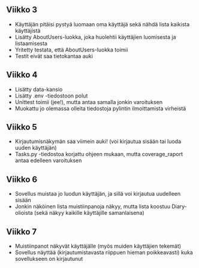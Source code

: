 ## Viikko 3

- Käyttäjän pitäisi pystyä luomaan oma käyttäjä sekä nähdä lista kaikista käyttäjistä
- Lisätty AboutUsers-luokka, joka huolehtii käyttäjien luomisesta ja listaamisesta
- Yritetty testata, että AboutUsers-luokka toimii
- Testit eivät saa tietokantaa auki

## Viikko 4

- Lisätty data-kansio
- Lisätty .env -tiedostoon polut
- Unittest toimii (jee!), mutta antaa samalla jonkin varoituksen
- Muokattu jo olemassa olleita tiedostoja pylintin ilmoittamista virheistä

## Viikko 5

- Kirjautumisnäkymän saa viimein auki! (voi kirjautua sisään tai luoda uuden käyttäjän)
- Tasks.py -tiedostoa korjattu ohjeen mukaan, mutta coverage_raport antaa edelleen varoituksen

## Viikko 6

- Sovellus muistaa jo luodun käyttäjän, ja sillä voi kirjautua uudelleen sisään
- Jonkin näköinen lista muistiinpanoja näkyy, mutta lista koostuu Diary-olioista (sekä näkyy kaikille käyttäjille samanlaisena)

## Viikko 7

- Muistiinpanot näkyvät käyttäjälle (myös muiden käyttäjien tekemät)
- Sovellus näyttää (kirjautumistavasta riippuen hieman poikkeavasti) kuka sovellukseen on kirjautunut
